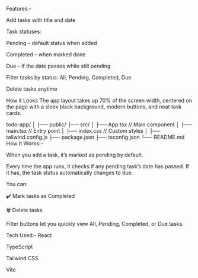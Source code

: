 Features:-

 Add tasks with title and date

 Task statuses:

Pending – default status when added

Completed – when marked done

Due – if the date passes while still pending

 Filter tasks by status: All, Pending, Completed, Due

 Delete tasks anytime

How it Looks
The app layout takes up 70% of the screen width, centered on the page with a sleek black background, modern buttons, and neat task cards.




todo-app/
│
├── public/
├── src/
│   ├── App.tsx         // Main component
│   ├── main.tsx        // Entry point
│   ├── index.css       // Custom styles
│
├── tailwind.config.js
├── package.json
├── tsconfig.json
└── README.md
How It Works:-

When you add a task, it’s marked as pending by default.

Every time the app runs, it checks if any pending task’s date has passed. If it has, the task status automatically changes to due.

You can:

✔️ Mark tasks as Completed

🗑️ Delete tasks

Filter buttons let you quickly view All, Pending, Completed, or Due tasks.

Tech Used:-
React 

TypeScript

Tailwind CSS 

Vite 


